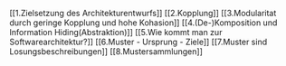 [[1.Zielsetzung des Architekturentwurfs]]
[[2.Kopplung]]
[[3.Modularitat durch geringe Kopplung und hohe Kohasion]]
[[4.(De-)Komposition und Information Hiding(Abstraktion)]]
[[5.Wie kommt man zur Softwarearchitektur?]]
[[6.Muster - Ursprung - Ziele]]
[[7.Muster sind Losungsbeschreibungen]]
[[8.Mustersammlungen]]